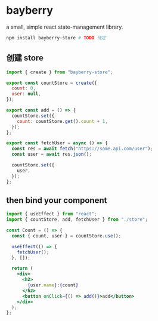 # bayberry

a small, simple react state-management library.

```bash
npm install bayberry-store # TODO 待定
```

## 创建 store

```jsx
import { create } from "bayberry-store";

export const countStore = create({
  count: 0,
  user: null,
});

export const add = () => {
  countStore.set({
    count: countStore.get().count + 1,
  });
};

export const fetchUser = async () => {
  const res = await fetch("https://some.api.com/user");
  const user = await res.json();

  countStore.set({
    user,
  });
};
```

## then bind your component

```jsx
import { useEffect } from "react";
import { countStore, add, fetchUser } from "./store";

const Count = () => {
  const { count, user } = countStore.use();

  useEffect(() => {
    fetchUser();
  }, []);

  return (
    <div>
      <h2>
        {user.name}:{count}
      </h2>
      <button onClick={() => add()}>add</button>
    </div>
  );
};
```

